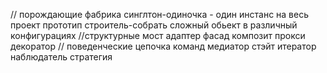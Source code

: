 // порождающие
фабрика
синглтон-одиночка - один инстанс на весь проект
прототип
строитель-собрать сложный обьект в различный конфигурациях
//структурные
мост
адаптер
фасад
композит
прокси
декоратор
// поведенческие
цепочка команд
медиатор
стэйт
итератор
наблюдатель
стратегия

